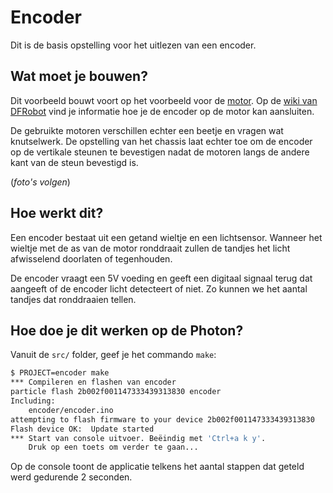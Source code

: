# Encoder

Dit is de basis opstelling voor het uitlezen van een encoder.

## Wat moet je bouwen?

Dit voorbeeld bouwt voort op het voorbeeld voor de [motor](../motor/). Op de [wiki van DFRobot](https://www.dfrobot.com/wiki/index.php/Wheel_Encoders_for_DFRobot_3PA_and_4WD_Rovers_(SKU:SEN0038)) vind je informatie hoe je de encoder op de motor kan aansluiten.

De gebruikte motoren verschillen echter een beetje en vragen wat knutselwerk. De opstelling van het chassis laat echter toe om de encoder op de vertikale steunen te bevestigen nadat de motoren langs de andere kant van de steun bevestigd is.

(_foto's volgen_)

## Hoe werkt dit?

Een encoder bestaat uit een getand wieltje en een lichtsensor. Wanneer het wieltje met de as van de motor ronddraait zullen de tandjes het licht afwisselend doorlaten of tegenhouden.

De encoder vraagt een 5V voeding en geeft een digitaal signaal terug dat aangeeft of de encoder licht detecteert of niet. Zo kunnen we het aantal tandjes dat ronddraaien tellen.

## Hoe doe je dit werken op de Photon?

Vanuit de `src/` folder, geef je het commando `make`:

```bash
$ PROJECT=encoder make
*** Compileren en flashen van encoder
particle flash 2b002f001147333439313830 encoder
Including:
    encoder/encoder.ino
attempting to flash firmware to your device 2b002f001147333439313830
Flash device OK:  Update started
*** Start van console uitvoer. Beëindig met 'Ctrl+a k y'.
    Druk op een toets om verder te gaan...
```

Op de console toont de applicatie telkens het aantal stappen dat geteld werd gedurende 2 seconden.
